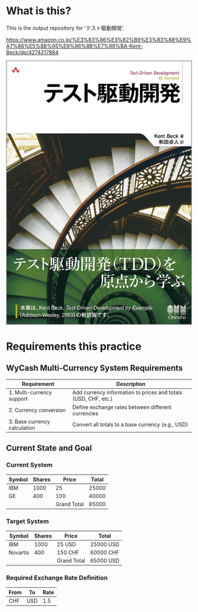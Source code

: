 # What is this?
This is the output repository for 'テスト駆動開発'.

https://www.amazon.co.jp/%E3%83%86%E3%82%B9%E3%83%88%E9%A7%86%E5%8B%95%E9%96%8B%E7%99%BA-Kent-Beck/dp/4274217884

![alt text](/assets/image.png)

# Requirements this practice

## WyCash Multi-Currency System Requirements

| Requirement | Description |
|-------------|-------------|
| 1. Multi-currency support | Add currency information to prices and totals (USD, CHF, etc.) |
| 2. Currency conversion | Define exchange rates between different currencies |
| 3. Base currency calculation | Convert all totals to a base currency (e.g., USD) |

## Current State and Goal

### Current System
| Symbol | Shares | Price | Total |
|--------|--------|-------|-------|
| IBM | 1000 | 25 | 25000 |
| GE | 400 | 100 | 40000 |
|  |  | Grand Total | 65000 |

### Target System
| Symbol | Shares | Price | Total |
|--------|--------|-------|-------|
| IBM | 1000 | 25 USD | 25000 USD |
| Novartis | 400 | 150 CHF | 60000 CHF |
|  |  | Grand Total | 65000 USD |

### Required Exchange Rate Definition
| From | To | Rate |
|------|-----|------|
| CHF | USD | 1.5 |